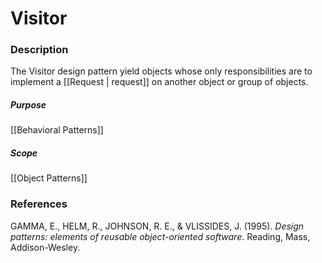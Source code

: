 # Visitor
### Description
The Visitor design pattern yield objects whose only responsibilities are to implement a [[Request | request]] on another object or group of objects.

##### Purpose 
[[Behavioral Patterns]]

##### Scope 
[[Object Patterns]]

### References
GAMMA, E., HELM, R., JOHNSON, R. E., & VLISSIDES, J. (1995). _Design patterns: elements of reusable object-oriented software_. Reading, Mass, Addison-Wesley.